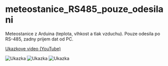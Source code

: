 meteostanice_RS485_pouze_odesilani
==================================

Meteostanice z Arduina (teplota, vlhkost a tlak vzduchu). Pouze odesila po RS-485, zadny prijem dat od PC.


[Ukazkove video (YouTube)](https://www.youtube.com/watch?v=JegzLCByvJw)

![Ukazka](https://raw.githubusercontent.com/tuxmartin/meteostanice_RS485_pouze_odesilani/master/ukazka/Arduino_RS485.jpg)
![Ukazka](https://raw.githubusercontent.com/tuxmartin/meteostanice_RS485_pouze_odesilani/master/ukazka/DSCF8049.JPG)
![Ukazka](https://raw.githubusercontent.com/tuxmartin/meteostanice_RS485_pouze_odesilani/master/ukazka/DSCF8050.JPG)

